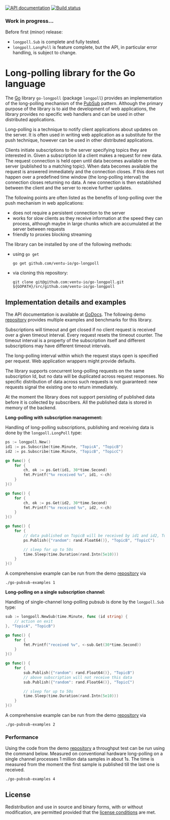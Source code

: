 [![API documentation][godocimage]][docs] [![Build status][buildimage]][travis]

### Work in progress...

Before first (minor) release:

* `longpoll.Sub` is complete and fully tested.
* `longpoll.LongPoll` is feature complete, but the API, in particular error handling, is subject
to change.

# Long-polling library for the Go language

The [Go][go] library `go-longpoll` (package `longpoll`) provides an implementation of the
long-polling mechanism of the [PubSub][pubsub] pattern. Although the primary purpose of the
library is to aid the development of web applications, the library provides no specific web
handlers and  can be used in other distributed applications.

Long-polling is a technique to notify client applications about updates on the server. It is often
used in writing web application as a substitute for the push technique, however can be used in
other distributed applications.

Clients initiate subscriptions to the server specifying topics they are interested in. Given a
subscription Id a client makes a request for new data. The request connection is held open until
data becomes available on the server (published to a matching topic). When data becomes available
the request is answered immediately and the connection closes. If this does not happen over a
predefined time window (the long-polling interval) the connection closes returning no data. A new
connection is then established between the client and the server to receive further updates.

The following points are often listed as the benefits of long-polling over the push mechanism in web
applications:

* does not require a persistent connection to the server
* works for slow clients as they receive information at the speed they can process, although
maybe in large chunks which are accumulated at the server between requests
* friendly to proxies blocking streaming

The library can be installed by one of the following methods:

* using `go get`

	```
	go get github.com/ventu-io/go-longpoll
	```

* via cloning this repository:

	```
	git clone git@github.com:ventu-io/go-longpoll.git ${GOPATH}/src/github.com/ventu-io/go-longpoll
	```

## Implementation details and examples

The API documentation is available at [GoDocs][docs]. The following demo [repository][demo]
provides multiple examples and benchmarks for this library.

Subscriptions will timeout and get closed if no client request is received over a given timeout
interval. Every request resets the timeout counter. The timeout interval is a property of the
subscription itself and different subscriptions may have different timeout intervals.

The long-polling interval within which the request stays open is specified per request. Web
application wrappers might provide defaults.

The library supports concurrent long-polling requests on the same subscription Id, but no data will
be duplicated across request responses. No specific distribution of data across such requests is not
guaranteed: new requests signal the existing one to return immediately.

At the moment the library does not support persisting of published data before it is collected by
subscribers. All the published data is stored in memory of the backend.


**Long-polling with subscription management:**

Handling of long-polling subscriptions, publishing and receiving data is done by the
`longpoll.LongPoll` type:

```go
ps := longpoll.New()
id1 := ps.Subscribe(time.Minute, "TopicA", "TopicB")
id2 := ps.Subscribe(time.Minute, "TopicB", "TopicC")

go func() {
	for {
		ch, ok := ps.Get(id1, 30*time.Second)
		fmt.Printf("%v received %v", id1, <-ch)
	}
}()

go func() {
	for {
		ch, ok := ps.Get(id2, 30*time.Second)
		fmt.Printf("%v received %v", id2, <-ch)
	}
}()

go func() {
	for {
		// data published on TopicB will be received by id1 and id2, TopicC by id2 only
		ps.Publish({"random": rand.Float64()}, "TopicB", "TopicC")

		// sleep for up to 50s
		time.Sleep(time.Duration(rand.Intn(5e10)))
	}
}()
```
A comprehensive example can be run from the demo [repository][demo] via

    ./go-pubsub-examples 1

**Long-polling on a single subscription channel:**

Handling of single-channel long-polling pubsub is done by the `longpoll.Sub` type:

```go
sub := longpoll.NewSub(time.Minute, func (id string) {
	// action on exit
}, "TopicA", "TopicB")

go func() {
	for {
		fmt.Printf("received %v", <-sub.Get(30*time.Second))
	}
}()

go func() {
	for {
		sub.Publish({"random": rand.Float64()}, "TopicB")
		// above subscription will not receive this data
		sub.Publish({"random": rand.Float64()}, "TopicC")

		// sleep for up to 50s
		time.Sleep(time.Duration(rand.Intn(5e10)))
	}
}()
```
A comprehensive example can be run from the demo [repository][demo] via

    ./go-pubsub-examples 2

### Performance

Using the code from the demo [repository][demo] a throughput test can be run using the command
below. Measured on conventional hardware long-polling on a single channel processes 1 million data
samples in about 1s. The time is measured from the moment the first sample is published
till the last one is received.

    ./go-pubsub-examples 4

## License

Redistribution and use in source and binary forms, with or without
modification, are permitted provided that the [license conditions][license] are met.

[go]: https://golang.org
[godocimage]: http://img.shields.io/badge/godoc-reference-blue.svg?style=flat
[buildimage]: https://travis-ci.org/ventu-io/go-longpoll.svg?branch=master
[travis]: https://travis-ci.org/ventu-io/go-longpoll
[pubsub]: https://en.wikipedia.org/wiki/Publish–subscribe_pattern
[docs]: https://godoc.org/github.com/ventu-io/go-longpoll
[demo]:    https://github.com/ventu-io/go-pubsub-examples/
[license]: https://github.com/ventu-io/go-longpoll/blob/master/LICENSE
